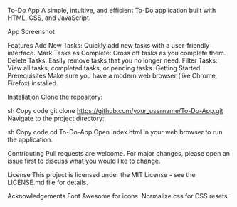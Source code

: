 To-Do App
A simple, intuitive, and efficient To-Do application built with HTML, CSS, and JavaScript.

App Screenshot 
<!-- You can add a screenshot of your app here -->

Features
Add New Tasks: Quickly add new tasks with a user-friendly interface.
Mark Tasks as Complete: Cross off tasks as you complete them.
Delete Tasks: Easily remove tasks that you no longer need.
Filter Tasks: View all tasks, completed tasks, or pending tasks.
Getting Started
Prerequisites
Make sure you have a modern web browser (like Chrome, Firefox) installed.

Installation
Clone the repository:

sh
Copy code
git clone https://github.com/your_username/To-Do-App.git
Navigate to the project directory:

sh
Copy code
cd To-Do-App
Open index.html in your web browser to run the application.

Contributing
Pull requests are welcome. For major changes, please open an issue first to discuss what you would like to change.

License
This project is licensed under the MIT License - see the LICENSE.md file for details.

Acknowledgements
Font Awesome for icons.
Normalize.css for CSS resets.
